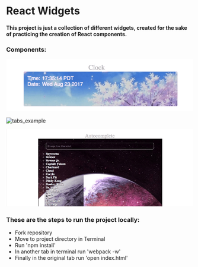 # React Widgets

#### This project is just a collection of different widgets, created for the sake of practicing the creation of React components.

### Components:

![clock_example](/assets/clock.gif)

![tabs_example](/assets/tabs.gif)

![auto_complete_example](/assets/auto_complete.gif)

### These are the steps to run the project locally:
 - Fork repository
 - Move to project directory in Terminal
 - Run 'npm install'
 - In another tab in terminal run 'webpack -w'
 - Finally in the original tab run 'open index.html'

